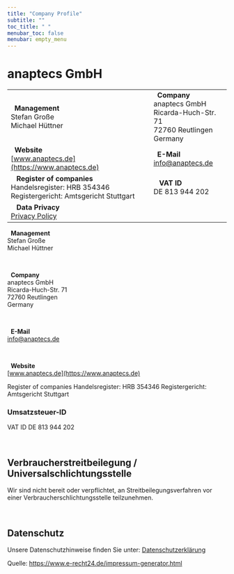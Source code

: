 ```yaml
---
title: "Company Profile"
subtitle: ""
toc_title: " "
menubar_toc: false
menubar: empty_menu
---
```


# anaptecs GmbH

|                                                                                                                                                               |                                                                                                                                         |
| ------------------------------------------------------------------------------------------------------------------------------------------------------------- | --------------------------------------------------------------------------------------------------------------------------------------- |
| <i class="fa-solid fa-user-astronaut fa-lg"></i>  **Management**<br>Stefan Große<br>Michael Hüttner                                                           | <i class="fa-solid fa-location-dot fa-lg"></i>  **Company**<br>anaptecs GmbH<br>Ricarda-Huch-Str. 71<br>72760 Reutlingen<br>Germany<br> |
| <i class="fa-solid fa-globe fa-lg"></i>  **Website**<br>[www.anaptecs.de](https://www.anaptecs.de)<br>                                                        | <i class="fa-solid fa-at fa-lg"></i>  **E-Mail**<br>[info@anaptecs.de](mailto:info@anaptecs.de)                                         |
| <i class="fa-solid fa-building-columns fa-lg"></i>   **Register of companies**<br/>Handelsregister: HRB 354346<br/>Registergericht: Amtsgericht Stuttgart<br> | <i class="fa-solid fa-money-check fa-lg"></i>   **VAT ID**<br/>DE 813 944 202                                                           |
| <i class="fa-solid fa-fingerprint fa-lg"></i>   **Data Privacy**<br>[Privacy Policy](../privacy)                                                              |                                                                                                                                         |



<i class="fa-solid fa-user-astronaut fa-lg"></i>   **Management**<br>
Stefan Große<br>
Michael Hüttner

<br>

<i class="fa-solid fa-location-dot fa-lg"></i>   **Company**<br>
anaptecs GmbH<br>
Ricarda-Huch-Str. 71<br>
72760 Reutlingen<br>
Germany

<br>

<i class="fa-solid fa-at fa-lg"></i>   **E-Mail**<br>
[info@anaptecs.de](mailto:info@anaptecs.de)<br>

<br>

<i class="fa-solid fa-globe fa-lg"></i>   **Website**<br>
[www.anaptecs.de](https://www.anaptecs.de)

Register of companies
Handelsregister: HRB 354346
Registergericht: Amtsgericht Stuttgart

### Umsatzsteuer-ID

VAT ID
DE 813 944 202

<br>

## Verbraucherstreitbeilegung / Universalschlichtungsstelle

Wir sind nicht bereit oder verpflichtet, an Streitbeilegungsverfahren vor einer
Verbraucherschlichtungsstelle teilzunehmen.

<br>

## Datenschutz

Unsere Datenschutzhinweise finden Sie unter: [Datenschutzerklärung](../privacy)

Quelle: https://www.e-recht24.de/impressum-generator.html